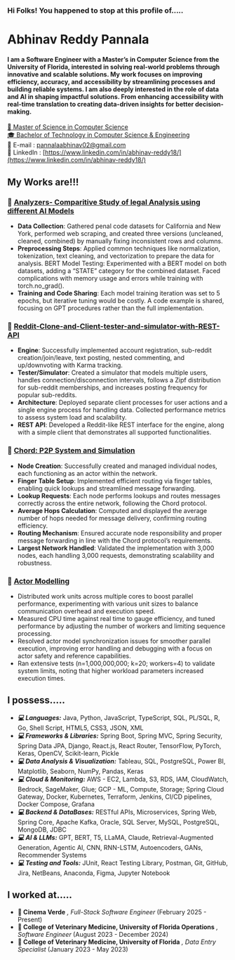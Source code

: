 ### Hi Folks! You happened to stop at this profile of.....

# Abhinav Reddy Pannala
#### I am a Software Engineer with a Master’s in Computer Science from the University of Florida, interested in solving real-world problems through innovative and scalable solutions. My work focuses on improving efficiency, accuracy, and accessibility by streamlining processes and building reliable systems. I am also deeply interested in the role of data and AI in shaping impactful solutions. From enhancing accessibility with real-time translation to creating data-driven insights for better decision-making.


[📖 Master of Science in Computer Science](https://www.cise.ufl.edu/academics/graduate/masters-program/)
<br>
[🎓 Bachelor of Technology in Computer Science & Engineering](https://jaipur.manipal.edu/fosta/department-of-Computer-Science-Engineering.php)
<br>
📧 E-mail : [pannalaabhinav02@gmail.com](mailto:pannalaabhinav02@gmail.com)
<br>
🔎 LinkedIn  : [https://www.linkedin.com/in/abhinav-reddy18/](https://www.linkedin.com/in/abhinav-reddy18/)

## My Works are!!!

### 📌 [Analyzers- Comparitive Study of legal Analysis using different AI Models](https://github.com/AbhinavReddy18-bytes/Analyzers-)
- **Data Collection**: Gathered penal code datasets for California and New York, performed web scraping, and created three versions (uncleaned, cleaned, combined) by manually fixing inconsistent rows and columns.
- **Preprocessing Steps**: Applied common techniques like normalization, tokenization, text cleaning, and vectorization to prepare the data for analysis.
BERT Model Testing: Experimented with a BERT model on both datasets, adding a “STATE” category for the combined dataset. Faced complications with memory usage and errors while training with torch.no_grad().
- **Training and Code Sharing**: Each model training iteration was set to 5 epochs, but iterative tuning would be costly. A code example is shared, focusing on GPT procedures rather than the full implementation.

### 📌 [Reddit-Clone-and-Client-tester-and-simulator-with-REST-API](https://github.com/AbhinavReddy18-bytes/Reddit-Clone-and-Client-tester-and-simulator-with-REST-API-Project)
- **Engine**: Successfully implemented account registration, sub-reddit creation/join/leave, text posting, nested commenting, and up/downvoting with Karma tracking.
- **Tester/Simulator**: Created a simulator that models multiple users, handles connection/disconnection intervals, follows a Zipf distribution for sub-reddit memberships, and increases posting frequency for popular sub-reddits.
- **Architecture**: Deployed separate client processes for user actions and a single engine process for handling data. Collected performance metrics to assess system load and scalability.
- **REST API**: Developed a Reddit-like REST interface for the engine, along with a simple client that demonstrates all supported functionalities.

### 📌 [Chord: P2P System and Simulation](https://github.com/AbhinavReddy18-bytes/Chord-P2P-System-and-Simulation-Distributed-Systems)
- **Node Creation**: Successfully created and managed individual nodes, each functioning as an actor within the network.  
- **Finger Table Setup**: Implemented efficient routing via finger tables, enabling quick lookups and streamlined message forwarding.  
- **Lookup Requests**: Each node performs lookups and routes messages correctly across the entire network, following the Chord protocol.  
- **Average Hops Calculation**: Computed and displayed the average number of hops needed for message delivery, confirming routing efficiency.  
- **Routing Mechanism**: Ensured accurate node responsibility and proper message forwarding in line with the Chord protocol’s requirements.  
- **Largest Network Handled**: Validated the implementation with 3,000 nodes, each handling 3,000 requests, demonstrating scalability and robustness.  

### 📌 [Actor Modelling](https://github.com/AbhinavReddy18-bytes/Distributed-Operating-Systems-Actor-Modelling)
- Distributed work units across multiple cores to boost parallel performance, experimenting with various unit sizes to balance communication overhead and execution speed.
- Measured CPU time against real time to gauge efficiency, and tuned performance by adjusting the number of workers and limiting sequence processing.
- Resolved actor model synchronization issues for smoother parallel execution, improving error handling and debugging with a focus on actor safety and reference capabilities.
- Ran extensive tests (n=1,000,000,000; k=20; workers=4) to validate system limits, noting that higher workload parameters increased execution times.

## I possess.....

- **_💻 Languages:_** Java, Python, JavaScript, TypeScript, SQL, PL/SQL, R, Go, Shell Script, HTML5, CSS3, JSON,
XML
- **_💻 Frameworks & Libraries:_** Spring Boot, Spring MVC, Spring Security, Spring Data JPA, Django, React.js, React Router, TensorFlow, PyTorch, Keras, OpenCV, Scikit-learn, Pickle
- **_💻 Data Analysis & Visualization:_** Tableau, SQL, PostgreSQL, Power BI, Matplotlib, Seaborn, NumPy, Pandas, Keras
- **_💻 Cloud & Monitoring:_** AWS - EC2, Lambda, S3, RDS, IAM, CloudWatch, Bedrock, SageMaker, Glue; GCP - ML, Compute, Storage; Spring Cloud Gateway, Docker, Kubernetes, Terraform, Jenkins, CI/CD pipelines, Docker Compose, Grafana
- **_💻 Backend & DataBases:_** RESTful APIs, Microservices, Spring Web, Spring Core, Apache Kafka, Oracle, SQL Server, MySQL, PostgreSQL, MongoDB, JDBC
- **_💻 AI & LLMs:_** GPT, BERT, T5, LLaMA, Claude, Retrieval-Augmented Generation, Agentic AI, CNN, RNN-LSTM,
Autoencoders, GANs, Recommender Systems
- **_💻 Testing and Tools:_** JUnit, React Testing Library, Postman, Git, GitHub, Jira, NetBeans, Anaconda, Figma, Jupyter Notebook

## I worked at.....

- **💼 Cinema Verde** _, Full-Stack Software Engineer_ (February 2025 - Present)
- **💼 College of Veterinary Medicine, University of Florida Operations** _, Software Engineer_ (August 2023 - December 2024)
- **💼 College of Veterinary Medicine, University of Florida** _, Data Entry Specialist_ (January 2023 - May 2023)
